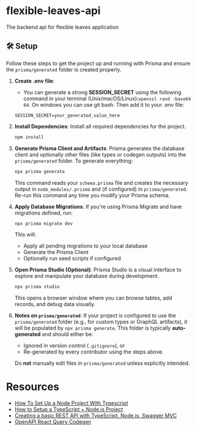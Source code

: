 # flexible-leaves-api
The backend api for flexible leaves application 

## 🛠️ Setup

Follow these steps to get the project up and running with Prisma and ensure the `prisma/generated` folder is created properly.

1. **Create .env file**: 
    - You can generate a strong __SESSION_SECRET__ using the following command in your terminal (Unix/macOS/Linux):`openssl rand -base64 64`. On windows you can use git bash. Then add it to your .env file:
    ```
    SESSION_SECRET=your_generated_value_here

1. **Install Dependencies**: Install all required dependencies for the project.
    ```bash
    npm install
    ```

1. **Generate Prisma Client and Artifacts**: Prisma generates the database client and optionally other files (like types or codegen outputs) into the `prisma/generated` folder. To generate everything:
    ```bash
    npx prisma generate
    ```
    This command reads your `schema.prisma` file and creates the necessary output in `node_modules/.prisma` and (if configured) in `prisma/generated`. Re-run this command any time you modify your Prisma schema.

1. **Apply Database Migrations**: If you're using Prisma Migrate and have migrations defined, run:
    ```bash
    npx prisma migrate dev
    ```
    This will:
    - Apply all pending migrations to your local database
    - Generate the Prisma Client
    - Optionally run seed scripts if configured

1. **Open Prisma Studio (Optional)**: Prisma Studio is a visual interface to explore and manipulate your database during development.
    ```bash
    npx prisma studio
    ```
    This opens a browser window where you can browse tables, add records, and debug data visually.

1. **Notes on `prisma/generated`**: If your project is configured to use the `prisma/generated` folder (e.g., for custom types or GraphQL artifacts), it will be populated by `npx prisma generate`. This folder is typically **auto-generated** and should either be:
    - Ignored in version control (`.gitignore`), or
    - Re-generated by every contributor using the steps above.

    Do **not** manually edit files in `prisma/generated` unless explicitly intended.


# Resources
- [How To Set Up a Node Project With Typescript](https://www.digitalocean.com/community/tutorials/setting-up-a-node-project-with-typescript)
- [How to Setup a TypeScript + Node.js Project](https://khalilstemmler.com/blogs/typescript/node-starter-project/)
- [Creating a basic REST API with TypeScript, Node.js, Swagger MVC](https://blog.devgenius.io/creating-a-basic-rest-api-with-typescript-node-js-swagger-mvc-42852ae5b52f)
- [OpenAPI React Query Codegen](https://openapi-react-query-codegen.vercel.app/examples/nextjs/)